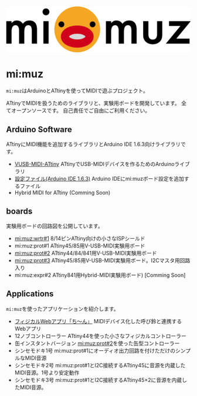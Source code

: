 ![mimuz-logo](./mimuz-logo.png)

# mi:muz

`mi:muz`はArduinoとATtinyを使ってMIDIで遊ぶプロジェクト。

ATtinyでMIDIを扱うためのライブラリと、実験用ボードを開発しています。
全てオープンソースです。
自己責任でご自由にご利用ください。

## Arduino Software

ATtinyにMIDI機能を追加するライブラリとArduino IDE 1.6.3向けライブラリです。

- [VUSB-MIDI-ATtiny](https://github.com/tadfmac/mi-muz/tree/master/arduino/libraries/VUSBMidiATtiny) ATtinyでUSB-MIDIデバイスを作るためのArduinoライブラリ
- [設定ファイル(Arduino IDE 1.6.3)](https://github.com/tadfmac/mi-muz/tree/master/arduino/hardware) Arduino IDEにmi:muzボード設定を追加するファイル
- Hybrid MIDI for ATtiny (Comming Soon)

## boards

実験用ボードの回路図を公開しています。

- [mi:muz:wrtr#1](https://github.com/tadfmac/mi-muz/tree/master/boards/wrtr) 8/14ピンATtiny向けの小さなISPシールド
- mi:muz:prot#1 ATtiny45/85用V-USB-MIDI実験用ボード
- [mi:muz:prot#2](https://github.com/tadfmac/mi-muz/tree/master/boards/prot2) ATtiny44/84/841用V-USB-MIDI実験用ボード
- [mi:muz:prot#3](https://github.com/tadfmac/mi-muz/tree/master/boards/prot3) ATtiny45/85用V-USB-MIDI実験用ボード。I2Cマスタ用回路入り
- mi:muz:expr#2 ATtiny841用Hybrid-MIDI実験用ボード) [Comming Soon]

## Applications

`mi:muz`を使ったアプリケーションを紹介します。

- [フィジカルWebアプリ「ち〜ん」](http://qiita.com/tadfmac/items/702e74efad1dd606166a) MIDIデバイス化した呼び鈴と連携するWebアプリ
- 12ノブコントローラー ATtiny44を使った小さなフィジカルコントローラー
- 缶インスタントバージョン [mi:muz:prot#2](https://github.com/tadfmac/mi-muz/tree/master/boards/prot2)を使った缶型コントローラー
- シンセモドキ1号 mi:muz:prot#1にオーディオ出力回路を付けただけのシンプルなMIDI音源
- シンセモドキ2号 mi:muz:prot#1とI2C接続するATtiny45に音源を内蔵したMIDI音源。1号より安定動作
- シンセモドキ3号 mi:muz:prot#1とI2C接続するATtiny45×2に音源を内蔵したMIDI音源。


